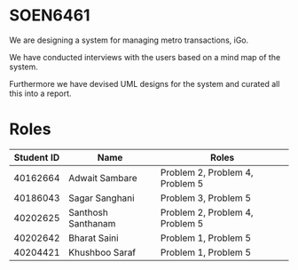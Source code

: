 # SOEN6461

We are designing a system for managing metro transactions, iGo.

We have conducted interviews with the users based on a mind map of the system.

Furthermore we have devised UML designs for the system and curated all this into a report.

# Roles 

| Student ID | Name | Roles |
| --- | --- | --- |
| 40162664 | Adwait Sambare | Problem 2, Problem 4, Problem 5 |
| 40186043 | Sagar Sanghani | Problem 3, Problem 5 |
| 40202625 | Santhosh Santhanam | Problem 2, Problem 4, Problem 5 |
| 40202642 | Bharat Saini | Problem 1, Problem 5 |
| 40204421 | Khushboo Saraf | Problem 1, Problem 5 |

